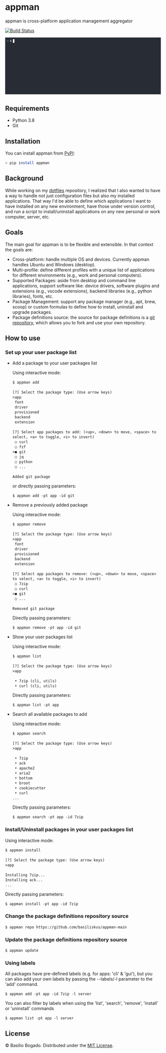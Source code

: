 # appman

appman is cross-platform application management aggregator

[![Build Status](https://app.travis-ci.com/basiliskus/appman.svg?branch=main)](https://app.travis-ci.com/basiliskus/appman)

<p align="center"><img src="https://raw.githubusercontent.com/basiliskus/appman/main/docs/demo.gif"/></p>

## Requirements

- Python 3.8
- Git

## Installation

You can install appman from [PyPI](https://pypi.org/project/appman/):

```bash
> pip install appman
```

## Background

While working on my [dotfiles](https://wiki.archlinux.org/title/Dotfiles) repository, I realized that I also wanted to have a way to handle not just configuration files but also my installed applications. That way I'd be able to define which applications I want to have installed on any new environment, have those under version control, and run a script to install/uninstall applications on any new personal or work computer, server, etc.

## Goals

The main goal for appman is to be flexible and extensible. In that context the goals are:

- Cross-platform: handle multiple OS and devices. Currently appman handles Ubuntu and Windows (desktop).
- Multi-profile: define different profiles with a unique list of applications for different environments (e.g., work and personal computers).
- Supported Packages: aside from desktop and command line applications, support software like: device drivers, software plugins and extensions (e.g., vscode extensions), backend libraries (e.g., python libraries), fonts, etc.
- Package Management: support any package manager (e.g., apt, brew, scoop) or custom formulas to define how to install, uninstall and upgrade packages.
- Package definitions source: the source for package definitions is a [git repository](https://github.com/basiliskus/appman-main), which allows you to fork and use your own repository.

## How to use

### Set up your user package list

- Add a package to your user packages list

  Using interactive mode:

  ```console
  $ appman add

  [?] Select the package type: (Use arrow keys)
  >app
   font
   driver
   provisioned
   backend
   extension

  [?] Select app packages to add: (<up>, <down> to move, <space> to select, <a> to toggle, <i> to invert)
   ○ curl
   ○ fzf
  >● git
   ○ jq
   ○ python
   ○ ...

  Added git package
  ```

  or directly passing parameters:

  ```console
  $ appman add -pt app -id git
  ```

- Remove a previously added package

  Using interactive mode:

  ```console
  $ appman remove

  [?] Select the package type: (Use arrow keys)
  >app
   font
   driver
   provisioned
   backend
   extension

  [?] Select app packages to remove: (<up>, <down> to move, <space> to select, <a> to toggle, <i> to invert)
   ○ 7zip
   ○ curl
  >● git
   ○ ...

  Removed git package
  ```

  Directly passing parameters:

  ```console
  $ appman remove -pt app -id git
  ```

- Show your user packages list

  Using interactive mode:

  ```console
  $ appman list

  [?] Select the package type: (Use arrow keys)
  >app

   • 7zip (cli, utils)
   • curl (cli, utils)
  ```

  Directly passing parameters:

  ```console
  $ appman list -pt app
  ```

- Search all available packages to add

  Using interactive mode:

  ```console
  $ appman search

  [?] Select the package type: (Use arrow keys)
  >app

   • 7zip
   • ack
   • apache2
   • aria2
   • bottom
   • broot
   • cookiecutter
   • curl
  ...
  ```

  Directly passing parameters:

  ```console
  $ appman search -pt app -id 7zip
  ```

### Install/Uninstall packages in your user packages list

Using interactive mode:

```console
$ appman install

[?] Select the package type: (Use arrow keys)
>app

Installing 7zip...
Installing ack...
...
```

Directly passing parameters:

```console
$ appman install -pt app -id 7zip
```

### Change the package definitions repository source

```console
$ appman repo https://github.com/basiliskus/appman-main
```

### Update the package definitions repository source

```console
$ appman update
```

### Using labels

All packages have pre-defined labels (e.g. for apps: 'cli' & 'gui'), but you can also add your own labels by passing the --labels/-l parameter to the 'add' command.

```console
$ appman add -pt app -id 7zip -l server
```

You can also filter by labels when using the 'list', 'search', 'remove', 'install' or 'uninstall' commands

```console
$ appman list -pt app -l server
```

## License

© Basilio Bogado. Distributed under the [MIT License](LICENSE).
